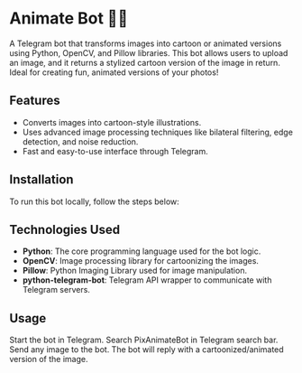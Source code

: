 # Animate Bot 🎨🤖

A Telegram bot that transforms images into cartoon or animated versions using Python, OpenCV, and Pillow libraries. This bot allows users to upload an image, and it returns a stylized cartoon version of the image in return. Ideal for creating fun, animated versions of your photos!

## Features

- Converts images into cartoon-style illustrations.
- Uses advanced image processing techniques like bilateral filtering, edge detection, and noise reduction.
- Fast and easy-to-use interface through Telegram.

## Installation

To run this bot locally, follow the steps below:

## Technologies Used
- **Python**: The core programming language used for the bot logic.
- **OpenCV**: Image processing library for cartoonizing the images.
- **Pillow**: Python Imaging Library used for image manipulation. 
- **python-telegram-bot**: Telegram API wrapper to communicate with Telegram servers.

## Usage
Start the bot in Telegram. Search PixAnimateBot in Telegram search bar.
Send any image to the bot.
The bot will reply with a cartoonized/animated version of the image.
